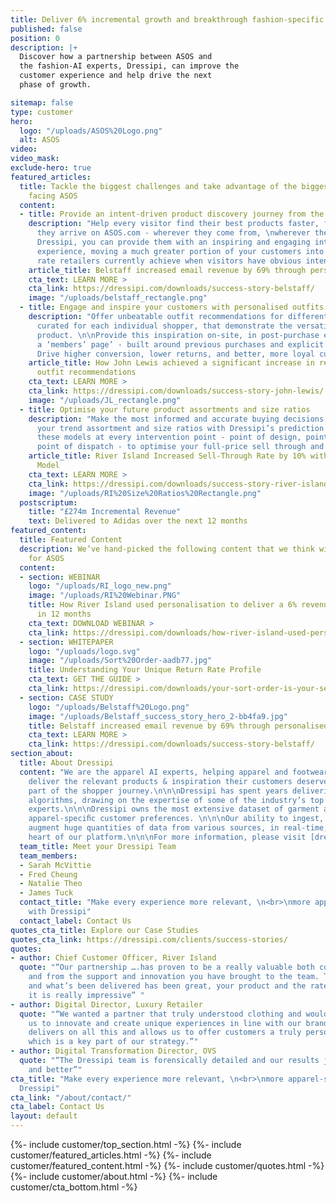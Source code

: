 ```yaml
---
title: Deliver 6% incremental growth and breakthrough fashion-specific experiences.
published: false
position: 0
description: |+
  Discover how a partnership between ASOS and
  the fashion-AI experts, Dressipi, can improve the
  customer experience and help drive the next
  phase of growth.

sitemap: false
type: customer
hero:
  logo: "/uploads/ASOS%20Logo.png"
  alt: ASOS
video: 
video_mask: 
exclude-hero: true
featured_articles:
  title: Tackle the biggest challenges and take advantage of the biggest opportunities
    facing ASOS
  content:
  - title: Provide an intent-driven product discovery journey from the first moment
    description: "Help every visitor find their best products faster, from the moment
      they arrive on ASOS.com - wherever they come from, \nwherever they land. \n\nWith
      Dressipi, you can provide them with an inspiring and engaging intent-driven
      experience, moving a much greater portion of your customers into the ~10% conversion
      rate retailers currently achieve when visitors have obvious intent."
    article_title: Belstaff increased email revenue by 69% through personalised recommendations
    cta_text: LEARN MORE >
    cta_link: https://dressipi.com/downloads/success-story-belstaff/
    image: "/uploads/belstaff_rectangle.png"
  - title: Engage and inspire your customers with personalised outfits
    description: "Offer unbeatable outfit recommendations for different occasions,
      curated for each individual shopper, that demonstrate the versatility of your
      product. \n\nProvide this inspiration on-site, in post-purchase emails, or on
      a ‘members’ page’ - built around previous purchases and explicit preferences.
      Drive higher conversion, lower returns, and better, more loyal customers."
    article_title: How John Lewis achieved a significant increase in revenue with
      outfit recommendations
    cta_text: LEARN MORE >
    cta_link: https://dressipi.com/downloads/success-story-john-lewis/
    image: "/uploads/JL_rectangle.png"
  - title: Optimise your future product assortments and size ratios
    description: "Make the most informed and accurate buying decisions you can for
      your trend assortment and size ratios with Dressipi’s prediction models. \n\nIntegrate
      these models at every intervention point - point of design, point of sale, and
      point of dispatch - to optimise your full-price sell through and EBIT margin."
    article_title: River Island Increased Sell-Through Rate by 10% with a Size Prediction
      Model
    cta_text: LEARN MORE >
    cta_link: https://dressipi.com/downloads/success-story-river-island/
    image: "/uploads/RI%20Size%20Ratios%20Rectangle.png"
  postscriptum:
    title: "£274m Incremental Revenue"
    text: Delivered to Adidas over the next 12 months
featured_content:
  title: Featured Content
  description: We’ve hand-picked the following content that we think will be relevant
    for ASOS
  content:
  - section: WEBINAR
    logo: "/uploads/RI_logo_new.png"
    image: "/uploads/RI%20Webinar.PNG"
    title: How River Island used personalisation to deliver a 6% revenue increase
      in 12 months
    cta_text: DOWNLOAD WEBINAR >
    cta_link: https://dressipi.com/downloads/how-river-island-used-personalisation-to-deliver-revenue-increase/
  - section: WHITEPAPER
    logo: "/uploads/logo.svg"
    image: "/uploads/Sort%20Order-aadb77.jpg"
    title: Understanding Your Unique Return Rate Profile
    cta_text: GET THE GUIDE >
    cta_link: https://dressipi.com/downloads/your-sort-order-is-your-secret-weapon-to-success/
  - section: CASE STUDY
    logo: "/uploads/Belstaff%20Logo.png"
    image: "/uploads/Belstaff_success_story_hero_2-bb4fa9.jpg"
    title: Belstaff increased email revenue by 69% through personalised recommendations
    cta_text: LEARN MORE >
    cta_link: https://dressipi.com/downloads/success-story-belstaff/
section_about:
  title: About Dressipi
  content: "We are the apparel AI experts, helping apparel and footwear retailers
    deliver the relevant products & inspiration their customers deserve, across every
    part of the shopper journey.\n\n\nDressipi has spent years delivering apparel-speciﬁc
    algorithms, drawing on the expertise of some of the industry’s top stylists and
    experts.\n\n\nDressipi owns the most extensive dataset of garment attributes and
    apparel-speciﬁc customer preferences. \n\n\nOur ability to ingest, cleanse, and
    augment huge quantities of data from various sources, in real-time, is at the
    heart of our platform.\n\n\nFor more information, please visit [dressipi.com](/).\n"
  team_title: Meet your Dressipi Team
  team_members:
  - Sarah McVittie
  - Fred Cheung
  - Natalie Theo
  - James Tuck
  contact_title: "Make every experience more relevant, \n<br>\nmore apparel-specific
    with Dressipi"
  contact_label: Contact Us
quotes_cta_title: Explore our Case Studies
quotes_cta_link: https://dressipi.com/clients/success-stories/
quotes:
- author: Chief Customer Officer, River Island
  quote: "“Our partnership ….has proven to be a really valuable both commercially
    and from the support and innovation you have brought to the team. The roadmap
    and what’s been delivered has been great, your product and the rate you’re evolving
    it is really impressive” "
- author: Digital Director, Luxury Retailer
  quote: "“We wanted a partner that truly understood clothing and would work with
    us to innovate and create unique experiences in line with our brand DNA. Dressipi
    delivers on all this and allows us to offer customers a truly personalised experience,
    which is a key part of our strategy.”"
- author: Digital Transformation Director, OVS
  quote: "“The Dressipi team is forensically detailed and our results just get better
    and better”"
cta_title: "Make every experience more relevant, \n<br>\nmore apparel-specific with
  Dressipi"
cta_link: "/about/contact/"
cta_label: Contact Us
layout: default
---
```


{%- include customer/top_section.html -%}
{%- include customer/featured_articles.html -%}
{%- include customer/featured_content.html -%}
{%- include customer/quotes.html -%}
{%- include customer/about.html -%}
{%- include customer/cta_bottom.html -%}